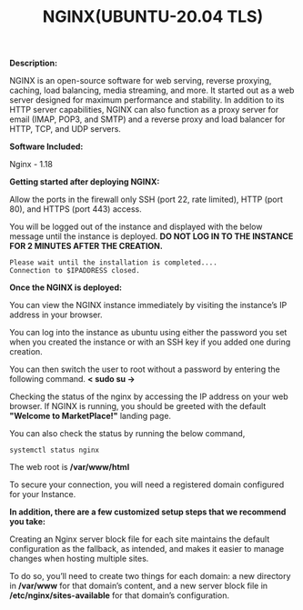 ﻿---
title: NGINX(UBUNTU-20.04 TLS)
sidebar_label: NGINX
---

**Description:**

NGINX is an open-source software for web serving, reverse proxying, caching, load balancing, media streaming, and more. It started out as a web server designed for maximum performance and stability. In addition to its HTTP server capabilities, NGINX can also function as a proxy server for email (IMAP, POP3, and SMTP) and a reverse proxy and load balancer for HTTP, TCP, and UDP servers.

**Software Included:**

Nginx - 1.18

**Getting started after deploying NGINX:**

 Allow the ports in the firewall only SSH (port 22, rate limited), HTTP (port 80), and HTTPS (port 443) access.

 You will be logged out of the instance and displayed with the below message until the instance is deployed. **DO NOT LOG IN TO THE INSTANCE FOR 2 MINUTES AFTER THE CREATION.**
~~~
Please wait until the installation is completed....
Connection to $IPADDRESS closed.
~~~

**Once the NGINX is deployed:**

 You can view the NGINX instance immediately by visiting the instance’s IP address in your browser.

 You can log into the instance as ubuntu using either the password you set when you created the instance or with an SSH key if you added one during creation.

 You can then switch the user to root without a password by entering the following command. **< sudo su ->**

 Checking the status of the nginx by accessing the IP address on your web browser. If NGINX is running, you should be greeted with the default **"Welcome to MarketPlace!"** landing page.

 You can also check the status by running the below command,
~~~
systemctl status nginx
~~~

 The web root is **/var/www/html**

 To secure your connection, you will need a registered domain configured for your Instance.

**In addition, there are a few customized setup steps that we recommend you take:**

Creating an Nginx server block file for each site maintains the default configuration as the fallback, as intended, and makes it easier to manage changes when hosting multiple sites.

To do so, you’ll need to create two things for each domain: a new directory in **/var/www** for that domain’s content, and a new server block file in **/etc/nginx/sites-available** for that domain’s configuration.
